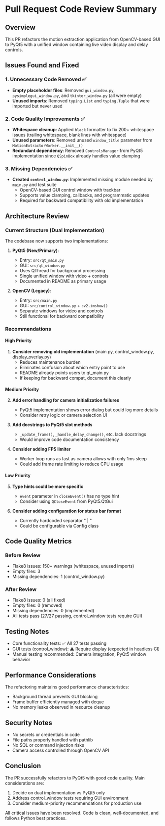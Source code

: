 # Pull Request Code Review Summary

## Overview
This PR refactors the motion extraction application from OpenCV-based GUI to PyQt5 with a unified window containing live video display and delay controls.

## Issues Found and Fixed

### 1. Unnecessary Code Removed ✅
- **Empty placeholder files**: Removed `gui_window.py`, `pysimplegui_window.py`, and `tkinter_window.py` (all were empty)
- **Unused imports**: Removed `typing.List` and `typing.Tuple` that were imported but never used

### 2. Code Quality Improvements ✅
- **Whitespace cleanup**: Applied `black` formatter to fix 200+ whitespace issues (trailing whitespace, blank lines with whitespace)
- **Unused parameters**: Removed unused `window_title` parameter from `MotionExtractorWorker.__init__()`
- **Redundant dependency**: Removed `ControlsManager` from PyQt5 implementation since `QSpinBox` already handles value clamping

### 3. Missing Dependencies ✅
- **Created `control_window.py`**: Implemented missing module needed by `main.py` and test suite
  - OpenCV-based GUI control window with trackbar
  - Supports value clamping, callbacks, and programmatic updates
  - Required for backward compatibility with old implementation

## Architecture Review

### Current Structure (Dual Implementation)
The codebase now supports two implementations:

1. **PyQt5 (New/Primary)**:
   - Entry: `src/qt_main.py`
   - GUI: `src/qt_window.py`
   - Uses QThread for background processing
   - Single unified window with video + controls
   - Documented in README as primary usage

2. **OpenCV (Legacy)**:
   - Entry: `src/main.py`
   - GUI: `src/control_window.py` + `cv2.imshow()`
   - Separate windows for video and controls
   - Still functional for backward compatibility

### Recommendations

#### High Priority
1. **Consider removing old implementation** (main.py, control_window.py, display_overlay.py)
   - Reduces maintenance burden
   - Eliminates confusion about which entry point to use
   - README already points users to qt_main.py
   - If keeping for backward compat, document this clearly

#### Medium Priority
2. **Add error handling for camera initialization failures**
   - PyQt5 implementation shows error dialog but could log more details
   - Consider retry logic or camera selection UI

3. **Add docstrings to PyQt5 slot methods**
   - `_update_frame()`, `_handle_delay_change()`, etc. lack docstrings
   - Would improve code documentation consistency

4. **Consider adding FPS limiter**
   - Worker loop runs as fast as camera allows with only 1ms sleep
   - Could add frame rate limiting to reduce CPU usage

#### Low Priority
5. **Type hints could be more specific**
   - `event` parameter in `closeEvent()` has no type hint
   - Consider using `QCloseEvent` from PyQt5.QtGui

6. **Consider adding configuration for status bar format**
   - Currently hardcoded separator " | "
   - Could be configurable via Config class

## Code Quality Metrics

### Before Review
- Flake8 issues: 150+ warnings (whitespace, unused imports)
- Empty files: 3
- Missing dependencies: 1 (control_window.py)

### After Review
- Flake8 issues: 0 (all fixed)
- Empty files: 0 (removed)
- Missing dependencies: 0 (implemented)
- All tests pass (27/27 passing, control_window tests require GUI)

## Testing Notes
- Core functionality tests: ✅ All 27 tests passing
- GUI tests (control_window): ⚠️ Require display (expected in headless CI)
- Manual testing recommended: Camera integration, PyQt5 window behavior

## Performance Considerations
The refactoring maintains good performance characteristics:
- Background thread prevents GUI blocking
- Frame buffer efficiently managed with deque
- No memory leaks observed in resource cleanup

## Security Notes
- No secrets or credentials in code
- File paths properly handled with pathlib
- No SQL or command injection risks
- Camera access controlled through OpenCV API

## Conclusion
The PR successfully refactors to PyQt5 with good code quality. Main considerations are:
1. Decide on dual implementation vs PyQt5 only
2. Address control_window tests requiring GUI environment
3. Consider medium-priority recommendations for production use

All critical issues have been resolved. Code is clean, well-documented, and follows Python best practices.
